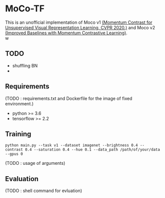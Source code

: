 # MoCo-TF

This is an unofficial implementation of Moco v1 [(Momentum Contrast for Unsupervised Visual Representation Learning, CVPR 2020.)](https://arxiv.org/abs/1911.05722) and Moco v2 [(Improved Baselines with Momentum Contrastive Learning)](https://arxiv.org/abs/2003.04297).  
  w
## TODO
- shuffling BN
- 
  
## Requirements
(TODO : requirements.txt and Dockerfile for the image of fixed environment.)
- python >= 3.6
- tensorflow >= 2.2
## Training
```
python main.py --task v1 --dataset imagenet --brightness 0.4 --contrast 0.4 --saturation 0.4 --hue 0.1 --data_path /path/of/your/data --gpus 0
```
(TODO : usage of arguments)
## Evaluation
(TODO : shell command for evluation)
